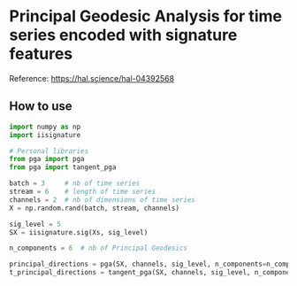 # Principal Geodesic Analysis for time series encoded with signature features

Reference: <https://hal.science/hal-04392568>

## How to use

```python
import numpy as np
import iisignature

# Personal libraries
from pga import pga
from pga import tangent_pga

batch = 3     # nb of time series
stream = 6    # length of time series
channels = 2  # nb of dimensions of time series
X = np.random.rand(batch, stream, channels)

sig_level = 5
SX = iisignature.sig(Xs, sig_level)

n_components = 6  # nb of Principal Geodesics

principal_directions = pga(SX, channels, sig_level, n_components=n_components)
t_principal_directions = tangent_pga(SX, channels, sig_level, n_components=n_components)
```
